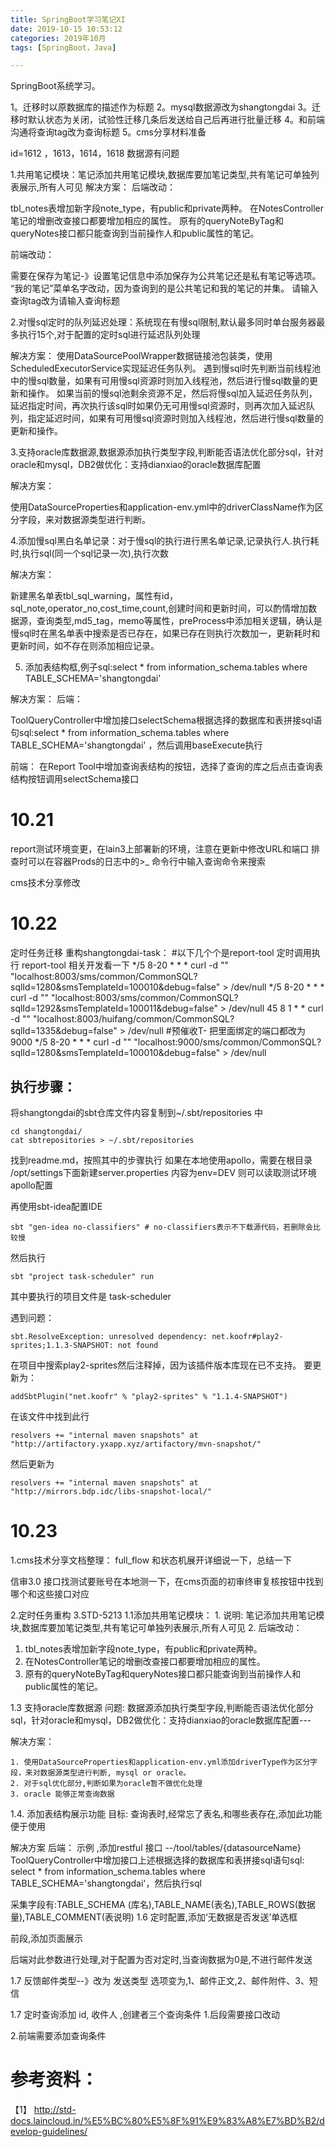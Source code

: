```yaml
---
title: SpringBoot学习笔记XI
date: 2019-10-15 10:53:12
categories: 2019年10月
tags: [SpringBoot，Java]

---
```


SpringBoot系统学习。

<!-- more -->

1。迁移时以原数据库的描述作为标题
2。mysql数据源改为shangtongdai
3。迁移时默认状态为关闭，试验性迁移几条后发送给自己后再进行批量迁移
4。和前端沟通将查询tag改为查询标题
5。cms分享材料准备

id=1612 ，1613，1614，1618 数据源有问题

1.共用笔记模块：笔记添加共用笔记模块,数据库要加笔记类型,共有笔记可单独列表展示,所有人可见
解决方案：
后端改动：

  tbl_notes表增加新字段note_type，有public和private两种。
  在NotesController笔记的增删改查接口都要增加相应的属性。
  原有的queryNoteByTag和queryNotes接口都只能查询到当前操作人和public属性的笔记。

前端改动：

  需要在保存为笔记-》设置笔记信息中添加保存为公共笔记还是私有笔记等选项。
  “我的笔记”菜单名字改动，因为查询到的是公共笔记和我的笔记的并集。
  请输入查询tag改为请输入查询标题


 2.对慢sql定时的队列延迟处理：系统现在有慢sql限制,默认最多同时单台服务器最多执行15个,对于配置的定时sql进行延迟队列处理

 解决方案：
    使用DataSourcePoolWrapper数据链接池包装类，使用ScheduledExecutorService实现延迟任务队列。
    遇到慢sql时先判断当前线程池中的慢sql数量，如果有可用慢sql资源时则加入线程池，然后进行慢sql数量的更新和操作。
    如果当前的慢sql池剩余资源不足，然后将慢sql加入延迟任务队列，延迟指定时间，再次执行该sql时如果仍无可用慢sql资源时，则再次加入延迟队列，指定延迟时间，如果有可用慢sql资源时则加入线程池，然后进行慢sql数量的更新和操作。


3.支持oracle库数据源,数据源添加执行类型字段,判断能否语法优化部分sql，针对oracle和mysql，DB2做优化：支持dianxiao的oracle数据库配置

解决方案：

使用DataSourceProperties和application-env.yml中的driverClassName作为区分字段，来对数据源类型进行判断。

4.添加慢sql黑白名单记录：对于慢sql的执行进行黑名单记录,记录执行人.执行耗时,执行sql(同一个sql记录一次),执行次数

解决方案：

新建黑名单表tbl_sql_warning，属性有id，sql_note,operator_no,cost_time,count,创建时间和更新时间，可以酌情增加数据源，查询类型,md5_tag，memo等属性，preProcess中添加相关逻辑，确认是慢sql时在黑名单表中搜索是否已存在，如果已存在则执行次数加一，更新耗时和更新时间，如不存在则添加相应记录。


5. 添加表结构框,例子sql:select * from information_schema.tables where TABLE_SCHEMA='shangtongdai' 

解决方案：
后端：

ToolQueryController中增加接口selectSchema根据选择的数据库和表拼接sql语句sql:select * from information_schema.tables where TABLE_SCHEMA='shangtongdai' ，然后调用baseExecute执行

前端：
在Report Tool中增加查询表结构的按钮，选择了查询的库之后点击查询表结构按钮调用selectSchema接口
# 10.21
report测试环境变更，在lain3上部署新的环境，注意在更新中修改URL和端口
排查时可以在容器Prods的日志中的>_ 命令行中输入查询命令来搜索

cms技术分享修改

# 10.22

定时任务迁移
重构shangtongdai-task：
#以下几个个是report-tool 定时调用执行 report-tool 相关开发看一下
*/5 8-20 * * * curl -d "" "localhost:8003/sms/common/CommonSQL?sqlId=1280&smsTemplateId=100010&debug=false" > /dev/null
*/5 8-20 * * * curl -d "" "localhost:8003/sms/common/CommonSQL?sqlId=1292&smsTemplateId=100011&debug=false" > /dev/null
45 8 1 * * curl -d "" "localhost:8003/huifang/common/CommonSQL?sqlId=1335&debug=false" > /dev/null #预催收T-
把里面绑定的端口都改为9000
*/5 8-20 * * * curl -d "" "localhost:9000/sms/common/CommonSQL?sqlId=1280&smsTemplateId=100010&debug=false" > /dev/null
## 执行步骤：

将shangtongdai的sbt仓库文件内容复制到~/.sbt/repositories 中

    cd shangtongdai/
    cat sbtrepositories > ~/.sbt/repositories

找到readme.md，按照其中的步骤执行
如果在本地使用apollo，需要在根目录 /opt/settings下面新建server.properties
 内容为env=DEV
 则可以读取测试环境apollo配置

再使用sbt-idea配置IDE

    sbt "gen-idea no-classifiers" # no-classifiers表示不下载源代码，若删除会比较慢

然后执行

    sbt "project task-scheduler" run

其中要执行的项目文件是 task-scheduler

遇到问题：

    sbt.ResolveException: unresolved dependency: net.koofr#play2-sprites;1.1.3-SNAPSHOT: not found

在项目中搜索play2-sprites然后注释掉，因为该插件版本库现在已不支持。
要更新为：

    addSbtPlugin("net.koofr" % "play2-sprites" % "1.1.4-SNAPSHOT")
在该文件中找到此行

    resolvers += "internal maven snapshots" at "http://artifactory.yxapp.xyz/artifactory/mvn-snapshot/"
然后更新为

    resolvers += "internal maven snapshots" at "http://mirrors.bdp.idc/libs-snapshot-local/"



# 10.23
1.cms技术分享文档整理：
full_flow 和状态机展开详细说一下，总结一下

信审3.0 接口找测试要账号在本地测一下，在cms页面的初审终审复核按钮中找到哪个和这些接口对应

2.定时任务重构
3.STD-5213
1.1添加共用笔记模块：
	1. 说明:
	笔记添加共用笔记模块,数据库要加笔记类型,共有笔记可单独列表展示,所有人可见
	2. 后端改动：

  1. tbl_notes表增加新字段note_type，有public和private两种。
  2. 在NotesController笔记的增删改查接口都要增加相应的属性。
  3. 原有的queryNoteByTag和queryNotes接口都只能查询到当前操作人和public属性的笔记。

1.3 支持oracle库数据源
  问题:
  数据源添加执行类型字段,判断能否语法优化部分sql，针对oracle和mysql，DB2做优化：支持dianxiao的oracle数据库配置---


  解决方案：

  	1. 使用DataSourceProperties和application-env.yml添加driverType作为区分字段，来对数据源类型进行判断, mysql or oracle。
  	2. 对于sql优化部分,判断如果为oracle暂不做优化处理
  	3. oracle 能够正常查询数据




1.4.  添加表结构展示功能
  目标:
  查询表时,经常忘了表名,和哪些表存在,添加此功能便于使用


  解决方案
  后端：
  示例 ,添加restful 接口 --/tool/tables/{datasourceName}
  ToolQueryController中增加接口上述根据选择的数据库和表拼接sql语句sql: select * from information_schema.tables where TABLE_SCHEMA='shangtongdai'，然后执行sql

  采集字段有:TABLE_SCHEMA (库名),TABLE_NAME(表名),TABLE_ROWS(数据量),TABLE_COMMENT(表说明)
1.6 定时配置,添加‘无数据是否发送’单选框

  前段,添加页面展示






  后端对此参数进行处理,对于配置为否对定时,当查询数据为0是,不进行邮件发送


  1.7 反馈邮件类型--》改为 发送类型
  选项变为,1、邮件正文,2、邮件附件、3、短信


1.7 定时查询添加 id, 收件人 ,创建者三个查询条件
  1.后段需要接口改动

  2.前端需要添加查询条件


# 参考资料：
【1】 http://std-docs.laincloud.in/%E5%BC%80%E5%8F%91%E9%83%A8%E7%BD%B2/develop-guidelines/
